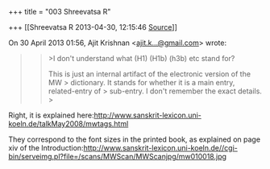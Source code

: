 +++
title = "003 Shreevatsa R"

+++
[[Shreevatsa R	2013-04-30, 12:15:46 [Source](https://groups.google.com/g/samskrita/c/qOzMsd37IxQ)]]



On 30 April 2013 01:56, Ajit Krishnan \<[ajit.k...@gmail.com]()\> wrote:  

> 
> > 
> > \>I don't understand what (H1) (H1b) (h3b) etc stand for?
> > 
> >   
> > 
> > 
> >   
> > 
> > 
> > 
> > This is just an internal artifact of the electronic version of the MW > dictionary. It stands for whether it is a main entry, related-entry of > sub-entry. I don't remember the exact details. >
> 
> > 

  

Right, it is explained here:<http://www.sanskrit-lexicon.uni-koeln.de/talkMay2008/mwtags.html>

They correspond to the font sizes in the printed book, as explained on page xiv of the Introduction:<http://www.sanskrit-lexicon.uni-koeln.de//cgi-bin/serveimg.pl?file=/scans/MWScan/MWScanjpg/mw010018.jpg>

